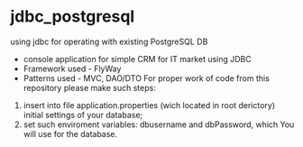 # jdbc_postgresql
using jdbc for operating with existing PostgreSQL DB
- console application for simple CRM for IT market using JDBC
- Framework used - FlyWay
- Patterns used - MVC, DAO/DTO
For proper work of code from this repository please make such steps:
1. insert into file application.properties (wich located in root derictory) initial settings of your database;
2. set such enviroment variables: dbusername and dbPassword, which You will use for the database.
